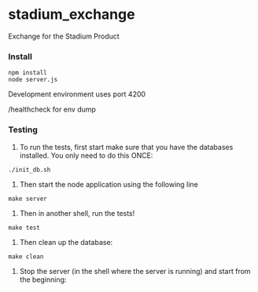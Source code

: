 stadium_exchange
================

Exchange for the Stadium Product

### Install
```
npm install
node server.js
```

Development environment uses port 4200

/healthcheck for env dump

### Testing

1. To run the tests, first start make sure that you have the databases installed. You only need to do this ONCE:
```
./init_db.sh
```

1. Then start the node application using the following line
```
make server
```

1. Then in another shell, run the tests!

```
make test
```

1. Then clean up the database:

```
make clean
```

1. Stop the server (in the shell where the server is running) and start from the beginning:
